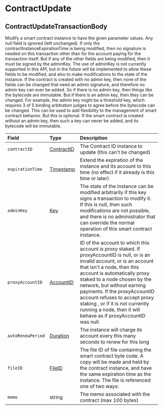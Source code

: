 # ContractUpdate

## ContractUpdateTransactionBody

Modify a smart contract instance to have the given parameter values. Any null field is ignored \(left unchanged\). If only the contractInstanceExpirationTime is being modified, then no signature is needed on this transaction other than for the account paying for the transaction itself. But if any of the other fields are being modified, then it must be signed by the adminKey. The use of adminKey is not currently supported in this API, but in the future will be implemented to allow these fields to be modified, and also to make modifications to the state of the instance. If the contract is created with no admin key, then none of the fields can be changed that need an admin signature, and therefore no admin key can ever be added. So if there is no admin key, then things like the bytecode are immutable. But if there is an admin key, then they can be changed. For example, the admin key might be a threshold key, which requires 3 of 5 binding arbitration judges to agree before the bytecode can be changed. This can be used to add flexibility to the management of smart contract behavior. But this is optional. If the smart contract is created without an admin key, then such a key can never be added, and its bytecode will be immutable.

| Field | Type | Description |
| :--- | :--- | :--- |
| `contractID` | [ContractID](../basic-types/contractid.md) | The Contract ID instance to update \(this can't be changed\) |
| `expirationTime` | [Timestamp](../miscellaneous/timestamp.md#timestamp) | Extend the expiration of the instance and its account to this time \(no effect if it already is this time or later\) |
| `adminKey` | [Key]() | The state of the instance can be modified arbitrarily if this key signs a transaction to modify it. If this is null, then such modifications are not possible, and there is no administrator that can override the normal operation of this smart contract instance. |
| `proxyAccountID` | [AccountID](../basic-types/accountid.md) | ID of the account to which this account is proxy staked. If proxyAccountID is null, or is an invalid account, or is an account that isn't a node, then this account is automatically proxy staked to a node chosen by the network, but without earning payments. If the proxyAccountID account refuses to accept proxy staking , or if it is not currently running a node, then it will behave as if proxyAccountID was null. |
| `autoRenewPeriod` | [Duration](../miscellaneous/duration.md) | The instance will charge its account every this many seconds to renew for this long |
| `fileID` | [FileID](../basic-types/fileid.md) | The file ID of file containing the smart contract byte code. A copy will be made and held by the contract instance, and have the same expiration time as the instance. The file is referenced one of two ways: |
| `memo` | string | The memo associated with the contract \(max 100 bytes\) |

